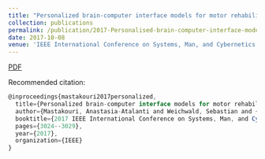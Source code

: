```yaml
---
title: "Personalized brain-computer interface models for motor rehabilitation"
collection: publications
permalink: /publication/2017-Personalised-brain-computer-interface-models-for-motor-rehabilitation
date: 2017-10-08
venue: 'IEEE International Conference on Systems, Man, and Cybernetics (SMC), Banff, Alberta, Canada' paperurl: 'https://ieeexplore.ieee.org/document/8123089'
---
```

[PDF](https://www.is.mpg.de/uploads_file/attachment/attachment/407/Atalanti_Mastakouri_final_submission_after_reviews_smc2017.pdf)

Recommended citation:  

```javascript
@inproceedings{mastakouri2017personalized,
  title={Personalized brain-computer interface models for motor rehabilitation},
  author={Mastakouri, Anastasia-Atalanti and Weichwald, Sebastian and {\"O}zdenizci, Ozan and Meyer, Timm and Sch{\"o}lkopf, Bernhard and Grosse-Wentrup, Moritz},
  booktitle={2017 IEEE International Conference on Systems, Man, and Cybernetics (SMC)},
  pages={3024--3029},
  year={2017},
  organization={IEEE}
} 
```
